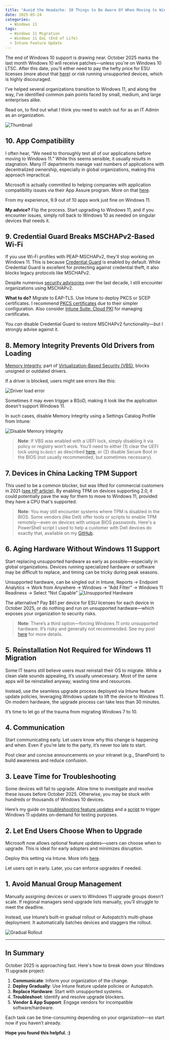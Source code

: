 ```yaml
---
title: "Avoid the Headache: 10 Things to Be Aware Of When Moving to Windows 11"
date: 2025-05-24
categories:
  - Windows 11
tags:
  - Windows 11 Migration
  - Windows 11 EoL (End of Life)
  - Intune Feature Update
---
```


The end of Windows 10 support is drawing near. October 2025 marks the last month Windows 10 will receive patches—unless you're on Windows 10 LTSC. After this date, you'll either need to pay the hefty price for ESU licenses (more about that [here](https://learn.microsoft.com/en-us/windows/whats-new/extended-security-updates)) or risk running unsupported devices, which is highly discouraged.

I’ve helped several organizations transition to Windows 11, and along the way, I’ve identified common pain points faced by small, medium, and large enterprises alike. 

Read on, to find out what I think you need to watch out for as an IT Admin as an organization.

![Thumbnail](/assets/images/2025-05-24-10-Mistakes-MigrationTo-11/BlogThumbnail.png?raw=true)

## 10. App Compatibility

I often hear, “We need to thoroughly test all of our applications before moving to Windows 11.” While this seems sensible, it usually results in stagnation. Many IT departments manage vast numbers of applications with decentralized ownership, especially in global organizations, making this approach impractical.

Microsoft is actually committed to helping companies with application compatibility issues via their App Assure program. More on that [here](https://techcommunity.microsoft.com/discussions/windows11/reminder-our-windows-11-application-compatibility-promise/3223595?).

From my experience, 9.9 out of 10 apps work just fine on Windows 11.

**My advice?** Flip the process. Start upgrading to Windows 11, and if you encounter issues, simply roll back to Windows 10 as needed on singular devices that needs it.

## 9. Credential Guard Breaks MSCHAPv2-Based Wi-Fi

If you use Wi-Fi profiles with PEAP-MSCHAPv2, they'll stop working on Windows 11. This is because [Credential Guard](https://learn.microsoft.com/en-us/windows/security/identity-protection/credential-guard/considerations-known-issues#wi-fi-and-vpn-considerations) is enabled by default. While Credential Guard is excellent for protecting against credential theft, it also blocks legacy protocols like MSCHAPv2.

Despite numerous [security advisories](https://learn.microsoft.com/en-us/security-updates/securityadvisories/2012/2743314) over the last decade, I still encounter organizations using MSCHAPv2.

**What to do?** Migrate to EAP-TLS. Use Intune to deploy PKCS or SCEP certificates. I recommend [PKCS certificates](https://learn.microsoft.com/en-us/intune/intune-service/protect/certificates-pfx-configure) due to their simpler configuration. Also consider [Intune Suite: Cloud PKI](https://learn.microsoft.com/en-us/intune/intune-service/protect/microsoft-cloud-pki-overview) for managing certificates.

You *can* disable Credential Guard to restore MSCHAPv2 functionality—but I strongly advise against it.

## 8. Memory Integrity Prevents Old Drivers from Loading

[Memory Integrity](https://learn.microsoft.com/en-us/windows-hardware/design/device-experiences/oem-hvci-enablement), part of [Virtualization-Based Security (VBS)](https://learn.microsoft.com/en-us/windows-hardware/design/device-experiences/oem-vbs), blocks unsigned or outdated drivers.

If a driver is blocked, users might see errors like this:

![Driver load error](/assets/images/2025-05-24-10-Mistakes-MigrationTo-11/MemoryIntegrity-DriverLoadError.png?raw=true)

Sometimes it may even trigger a BSoD, making it look like the application doesn't support Windows 11.

In such cases, disable Memory Integrity using a Settings Catalog Profile from Intune:

![Disable Memory Integrity](/assets/images/2025-05-24-10-Mistakes-MigrationTo-11/MemoryIntegrity-Disable-Intune.png?raw=true)

> **Note**: If VBS was enabled with a UEFI lock, simply disabling it via policy or registry won’t work. You'll need to either (1) clear the UEFI lock using `bcdedit` as described [here](https://learn.microsoft.com/en-us/windows/security/identity-protection/credential-guard/configure?tabs=intune#disable-virtualization-based-security), or (2) disable Secure Boot in the BIOS (not usually recommended, but sometimes necessary).

## 7. Devices in China Lacking TPM Support

This used to be a common blocker, but was lifted for commercial customers in 2021 ([see HP article](https://support.hp.com/us-en/document/ish_5031710-5031755-16)). By enabling TPM on devices supporting 2.0, it could potentially pave the way for them to move to Windows 11, provided they have a CPU that's supported.

> **Note**: You may still encounter systems where TPM is disabled in the BIOS. Some vendors (like Dell) offer tools or scripts to enable TPM remotely—even on devices with unique BIOS passwords. Here's a PowerShell script I used to help a customer with Dell devices do exactly that, available on my [GitHub](https://github.com/thisisevilevil/IntunePublic/tree/main/Packages/Dell%20Enable%20TPM%20w.%20BIOS%20Password).

## 6. Aging Hardware Without Windows 11 Support

Start replacing unsupported hardware as early as possible—especially in global organizations. Devices running specialized hardware or software may be difficult to replace, and timing can be tricky during peak seasons.

Unsupported hardware, can be singled out in Intune, Reports -> Endpoint Analytics -> Work from Anywhere -> Windows -> “Add Filter” -> Windows 11 Readiness -> Select “Not Capable”
![Unsupported Hardware](/assets/images/2025-05-24-10-Mistakes-MigrationTo-11/UnsupportedHardware.png?raw=true)

The alternative? Pay $61 per device for ESU licenses for each device in October 2025, or do nothing and run on unsupported hardware—which exposes your organization to security risks.

> **Note**: There’s a third option—forcing Windows 11 onto unsupported hardware. It’s risky and generally not recommended. See my post [here](https://evil365.com/windows%2011/ForceWindows11-Upgrade-UnsupportedHardware/) for more details.

## 5. Reinstallation Not Required for Windows 11 Migration

Some IT teams still believe users must reinstall their OS to migrate. While a clean slate sounds appealing, it’s usually unnecessary. Most of the same apps will be reinstalled anyway, wasting time and resources.

Instead, use the seamless upgrade process deployed via Intune feature update policies, leveraging Windows update to lift the device to Windows 11. On modern hardware, the upgrade process can take less than 30 minutes.

It’s time to let go of the trauma from migrating Windows 7 to 10.

## 4. Communication

Start communicating early. Let users know why this change is happening and when. Even if you’re late to the party, it’s never too late to start.

Post clear and concise announcements on your intranet (e.g., SharePoint) to build awareness and reduce confusion.

## 3. Leave Time for Troubleshooting

Some devices will fail to upgrade. Allow time to investigate and resolve these issues before October 2025. Otherwise, you may be stuck with hundreds or thousands of Windows 10 devices.

Here’s my guide on [troubleshooting feature updates](https://evil365.com/intune/troubleshooting/Troubleshoot-featureupdate-Setupdiag/) and a [script](https://github.com/thisisevilevil/IntunePublic/blob/main/Remediations/On%20Demand%20-%20Force%20Windows%2011%2024H2%20Update/Remediate-ForceWin11_24H2_Update.ps1) to trigger Windows 11 updates on-demand for testing purposes.

## 2. Let End Users Choose When to Upgrade

Microsoft now allows optional feature updates—users can choose when to upgrade. This is ideal for early adopters and minimizes disruption.

Deploy this setting via Intune. More info [here](https://techcommunity.microsoft.com/blog/windows-itpro-blog/more-flexible-windows-feature-updates/4139230).

Let users opt in early. Later, you can enforce upgrades if needed.

## 1. Avoid Manual Group Management

Manually assigning devices or users to Windows 11 upgrade groups doesn’t scale. If regional managers send upgrade lists manually, you’ll struggle to meet the deadline.

Instead, use Intune’s built-in gradual rollout or Autopatch’s multi-phase deployment. It automatically batches devices and staggers the rollout.

![Gradual Rollout](/assets/images/2025-05-24-10-Mistakes-MigrationTo-11/FeatureUpdate-GradualRollout.png?raw=true)

---

## In Summary

October 2025 is approaching fast. Here's how to break down your Windows 11 upgrade project:

1. **Communicate**: Inform your organization of the change.  
2. **Deploy Gradually**: Use Intune feature update policies or Autopatch.  
3. **Replace Hardware**: Start with unsupported systems.  
4. **Troubleshoot**: Identify and resolve upgrade blockers.  
5. **Vendor & App Support**: Engage vendors for incompatible software/hardware.

Each task can be time-consuming depending on your organization—so start now if you haven’t already.

**Hope you found this helpful. :)**